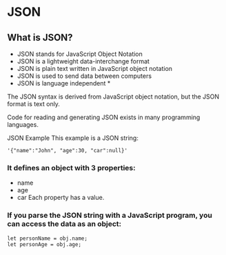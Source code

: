 # JSON
## What is JSON?


- JSON stands for JavaScript Object Notation
- JSON is a lightweight data-interchange format
- JSON is plain text written in JavaScript object notation
- JSON is used to send data between computers
- JSON is language independent *


The JSON syntax is derived from JavaScript object notation, but the JSON format is text only.

Code for reading and generating JSON exists in many programming languages.


JSON Example
This example is a JSON string:
```
'{"name":"John", "age":30, "car":null}'
```
### It defines an object with 3 properties:
- name
- age
- car
Each property has a value.

### If you parse the JSON string with a JavaScript program, you can access the data as an object:
```
let personName = obj.name;
let personAge = obj.age;
```
